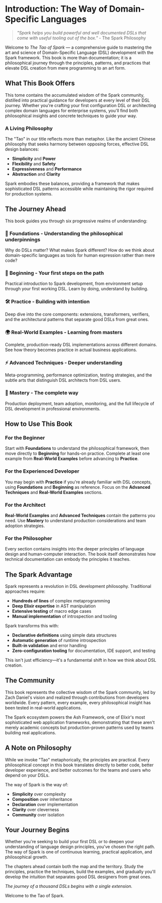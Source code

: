 # Introduction: The Way of Domain-Specific Languages

> *"Spark helps you build powerful and well documented DSLs that come with useful tooling out of the box."* - The Spark Philosophy

Welcome to *The Tao of Spark* — a comprehensive guide to mastering the art and science of Domain-Specific Language (DSL) development with the Spark framework. This book is more than documentation; it is a philosophical journey through the principles, patterns, and practices that elevate DSL creation from mere programming to an art form.

## What This Book Offers

This tome contains the accumulated wisdom of the Spark community, distilled into practical guidance for developers at every level of their DSL journey. Whether you're crafting your first configuration DSL or architecting complex domain languages for enterprise systems, you'll find both philosophical insights and concrete techniques to guide your way.

### A Living Philosophy

The "Tao" in our title reflects more than metaphor. Like the ancient Chinese philosophy that seeks harmony between opposing forces, effective DSL design balances:

- **Simplicity** and **Power**
- **Flexibility** and **Safety**  
- **Expressiveness** and **Performance**
- **Abstraction** and **Clarity**

Spark embodies these balances, providing a framework that makes sophisticated DSL patterns accessible while maintaining the rigor required for production systems.

## The Journey Ahead

This book guides you through six progressive realms of understanding:

### 🌱 **Foundations** - Understanding the philosophical underpinnings
Why do DSLs matter? What makes Spark different? How do we think about domain-specific languages as tools for human expression rather than mere code?

### 🚀 **Beginning** - Your first steps on the path  
Practical introduction to Spark development, from environment setup through your first working DSL. Learn by doing, understand by building.

### 🛠️ **Practice** - Building with intention
Deep dive into the core components: extensions, transformers, verifiers, and the architectural patterns that separate good DSLs from great ones.

### 🌍 **Real-World Examples** - Learning from masters
Complete, production-ready DSL implementations across different domains. See how theory becomes practice in actual business applications.

### ⚡ **Advanced Techniques** - Deeper understanding
Meta-programming, performance optimization, testing strategies, and the subtle arts that distinguish DSL architects from DSL users.

### 🎯 **Mastery** - The complete way
Production deployment, team adoption, monitoring, and the full lifecycle of DSL development in professional environments.

## How to Use This Book

### For the Beginner
Start with **Foundations** to understand the philosophical framework, then move directly to **Beginning** for hands-on practice. Complete at least one example from **Real-World Examples** before advancing to **Practice**.

### For the Experienced Developer  
You may begin with **Practice** if you're already familiar with DSL concepts, using **Foundations** and **Beginning** as reference. Focus on the **Advanced Techniques** and **Real-World Examples** sections.

### For the Architect
**Real-World Examples** and **Advanced Techniques** contain the patterns you need. Use **Mastery** to understand production considerations and team adoption strategies.

### For the Philosopher
Every section contains insights into the deeper principles of language design and human-computer interaction. The book itself demonstrates how technical documentation can embody the principles it teaches.

## The Spark Advantage

Spark represents a revolution in DSL development philosophy. Traditional approaches require:

- **Hundreds of lines** of complex metaprogramming
- **Deep Elixir expertise** in AST manipulation  
- **Extensive testing** of macro edge cases
- **Manual implementation** of introspection and tooling

Spark transforms this with:

- **Declarative definitions** using simple data structures
- **Automatic generation** of runtime introspection
- **Built-in validation** and error handling
- **Zero-configuration tooling** for documentation, IDE support, and testing

This isn't just efficiency—it's a fundamental shift in how we think about DSL creation.

## The Community

This book represents the collective wisdom of the Spark community, led by Zach Daniel's vision and realized through contributions from developers worldwide. Every pattern, every example, every philosophical insight has been tested in real-world applications.

The Spark ecosystem powers the Ash Framework, one of Elixir's most sophisticated web application frameworks, demonstrating that these aren't merely academic concepts but production-proven patterns used by teams building real applications.

## A Note on Philosophy

While we invoke "Tao" metaphorically, the principles are practical. Every philosophical concept in this book translates directly to better code, better developer experience, and better outcomes for the teams and users who depend on your DSLs.

The way of Spark is the way of:
- **Simplicity** over complexity
- **Composition** over inheritance  
- **Declaration** over implementation
- **Clarity** over cleverness
- **Community** over isolation

## Your Journey Begins

Whether you're seeking to build your first DSL or to deepen your understanding of language design principles, you've chosen the right path. The way of Spark is one of continuous learning, practical application, and philosophical growth.

The chapters ahead contain both the map and the territory. Study the principles, practice the techniques, build the examples, and gradually you'll develop the intuition that separates good DSL designers from great ones.

*The journey of a thousand DSLs begins with a single extension.*

Welcome to the Tao of Spark.